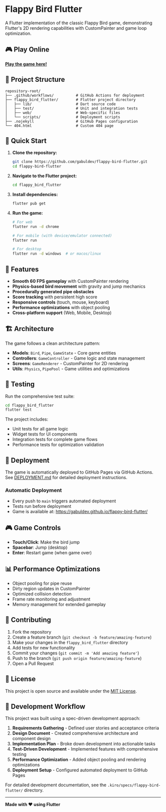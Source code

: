 # Flappy Bird Flutter

A Flutter implementation of the classic Flappy Bird game, demonstrating Flutter's 2D rendering capabilities with CustomPainter and game loop optimization.

## 🎮 Play Online

**[Play the game here!](https://gabuldev.github.io/flappy-bird-flutter/)**

## 📁 Project Structure

```
repository-root/
├── .github/workflows/          # GitHub Actions for deployment
├── flappy_bird_flutter/        # Flutter project directory
│   ├── lib/                    # Dart source code
│   ├── test/                   # Unit and integration tests
│   ├── web/                    # Web-specific files
│   └── scripts/                # Deployment scripts
├── .nojekyll                   # GitHub Pages configuration
└── 404.html                    # Custom 404 page
```

## 🚀 Quick Start

1. **Clone the repository:**

   ```bash
   git clone https://github.com/gabuldev/flappy-bird-flutter.git
   cd flappy-bird-flutter
   ```

2. **Navigate to the Flutter project:**

   ```bash
   cd flappy_bird_flutter
   ```

3. **Install dependencies:**

   ```bash
   flutter pub get
   ```

4. **Run the game:**

   ```bash
   # For web
   flutter run -d chrome

   # For mobile (with device/emulator connected)
   flutter run

   # For desktop
   flutter run -d windows  # or macos/linux
   ```

## 🎯 Features

- **Smooth 60 FPS gameplay** with CustomPainter rendering
- **Physics-based bird movement** with gravity and jump mechanics
- **Procedurally generated pipe obstacles**
- **Score tracking** with persistent high score
- **Responsive controls** (touch, mouse, keyboard)
- **Performance optimizations** with object pooling
- **Cross-platform support** (Web, Mobile, Desktop)

## 🏗️ Architecture

The game follows a clean architecture pattern:

- **Models**: `Bird`, `Pipe`, `GameState` - Core game entities
- **Controllers**: `GameController` - Game logic and state management
- **Screens**: `GameRenderer` - CustomPainter for 2D rendering
- **Utils**: `Physics`, `PipePool` - Game utilities and optimizations

## 🧪 Testing

Run the comprehensive test suite:

```bash
cd flappy_bird_flutter
flutter test
```

The project includes:

- Unit tests for all game logic
- Widget tests for UI components
- Integration tests for complete game flows
- Performance tests for optimization validation

## 🚀 Deployment

The game is automatically deployed to GitHub Pages via GitHub Actions. See [DEPLOYMENT.md](flappy_bird_flutter/DEPLOYMENT.md) for detailed deployment instructions.

### Automatic Deployment

- Every push to `main` triggers automated deployment
- Tests run before deployment
- Game is available at: https://gabuldev.github.io/flappy-bird-flutter/

## 🎮 Game Controls

- **Touch/Click**: Make the bird jump
- **Spacebar**: Jump (desktop)
- **Enter**: Restart game (when game over)

## 📊 Performance Optimizations

- Object pooling for pipe reuse
- Dirty region updates in CustomPainter
- Optimized collision detection
- Frame rate monitoring and adjustment
- Memory management for extended gameplay

## 🤝 Contributing

1. Fork the repository
2. Create a feature branch (`git checkout -b feature/amazing-feature`)
3. Make your changes in the `flappy_bird_flutter` directory
4. Add tests for new functionality
5. Commit your changes (`git commit -m 'Add amazing feature'`)
6. Push to the branch (`git push origin feature/amazing-feature`)
7. Open a Pull Request

## 📄 License

This project is open source and available under the [MIT License](LICENSE).

## 🎯 Development Workflow

This project was built using a spec-driven development approach:

1. **Requirements Gathering** - Defined user stories and acceptance criteria
2. **Design Document** - Created comprehensive architecture and component design
3. **Implementation Plan** - Broke down development into actionable tasks
4. **Test-Driven Development** - Implemented features with comprehensive testing
5. **Performance Optimization** - Added object pooling and rendering optimizations
6. **Deployment Setup** - Configured automated deployment to GitHub Pages

For detailed development documentation, see the `.kiro/specs/flappy-bird-flutter/` directory.

---

**Made with ❤️ using Flutter**
